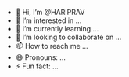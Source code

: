 - 👋 Hi, I’m @HARIPRAV
- 👀 I’m interested in ...
- 🌱 I’m currently learning ...
- 💞️ I’m looking to collaborate on ...
- 📫 How to reach me ...
- 😄 Pronouns: ...
- ⚡ Fun fact: ...

<!---
HARIPRAV/HARIPRAV is a ✨ special ✨ repository because its `README.md` (this file) appears on your GitHub profile.
You can click the Preview link to take a look at your changes.
--->
